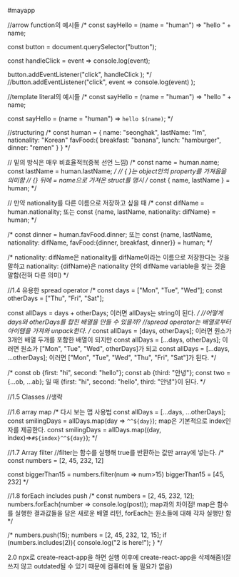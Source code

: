 #mayapp

//arrow function의 예시들
/*
const sayHello = (name = "human") => "hello " + name;

const button = document.querySelector("button");

const handleClick = event => console.log(event);

button.addEventListener("click", handleClick );
*/
//button.addEventListener("click", event => console.log(event) );

//template literal의 예시들
/*
const sayHello = (name = "human") => "hello " + name;

const sayHello = (name = "human") => `hello $(name)`;
*/

//structuring
/*
const human = {
    name: "seonghak",
    lastName: "Im",
    nationality: "Korean"
    favFood:{
        breakfast: "banana",
        lunch: "hamburger",
        dinner: "remen"
    }
}
*/

// 밑의 방식은 매우 비효율적!!(중복 선언 느낌)
/*
const name = human.name;
const lastName = human.lastName;
*/
// { }는 object안의 property를 가져옴을 의미함
// {} 뒤에 = name으로 가져온 struct를 명시
/*
const { name, lastName } = human;
*/

// 만약 nationality를 다른 이름으로 저장하고 싶을 때
/*
const difName = human.nationality;
또는 
const {name, lastName, nationality: difName} = human;
*/

/*
const dinner = human.favFood.dinner;
또는
const {name, lastName, nationality: difName, favFood:{dinner, breakfast, dinner}} = human;
*/

/*
nationality: difName은 nationality를 difName이라는 이름으로 저장한다는 것을 말하고
nationality: {difName}은 nationality 안의 difName variable을 찾는 것을 말함(전혀 다른 의미)
*/

//1.4 유용한 spread operator
/*
const days = ["Mon", "Tue", "Wed"];
const otherDays = ["Thu", "Fri", "Sat"];

const allDays = days + otherDays;
이러면 allDays는 string이 된다.
*/
//어떻게 days와 otherDays를 합친 배열을 만들 수 있을까?
//spread operator는 배열로부터 아이템을 가져와 unpack한다.
/*
const allDays = [days, otherDays];
이러면 원소가 3개인 배열 두개를 포함한 배열이 되지만
const allDays = [...days, otherDays];
이러면 원소가 ["Mon", "Tue", "Wed", otherDays]가 되고
const allDays = [...days, ...otherDays];
이러면  ["Mon", "Tue", "Wed", "Thu", "Fri", "Sat"]가 된다.
*/

/*
const ob {first: "hi", second: "hello"};
const ab {third: "안녕"};
const two = {...ob, ...ab};
일 때 {first: "hi", second: "hello", third: "안녕"}이 된다.
*/

//1.5 Classes
//생략

//1.6 array map
/* 다시 보는 맵 사용법
const allDays = [...days, ...otherDays];
const smilingDays = allDays.map(day => `^^${day}`);
map은 기본적으로 index인자를 제공한다.
const smilingDays = allDays.map((day, index)=>`#${index}^^${day}`);
*/

//1.7 Array filter
//filter는 함수를 실행해 true를 반환하는 값만 array에 넣는다.
/*
const numbers = [2, 45, 232, 12]

const biggerThan15 = numbers.filter(num => num>15)
biggerThan15 = [45, 232]
*/

//1.8 forEach includes push
/*
const numbers = [2, 45, 232, 12];
numbers.forEach(number => console.log(post));
map과의 차이점! map은 함수를 실행한 결과값들을 담은 새로운 배열 리턴, forEach는 원소들에 대해 각자 실행만 함
*/

/*
numbers.push(15);
numbers = [2, 45, 232, 12, 15];
if (numbers.includes(2)){
    console.log("2 is here!");
}
*/


2.0
npx로 create-react-app을 하면 실행 이후에 create-react-app을 삭제해줌!(잘 쓰지 않고 outdated될 수 있기 때문에 컴퓨터에 둘 필요가 없음)
